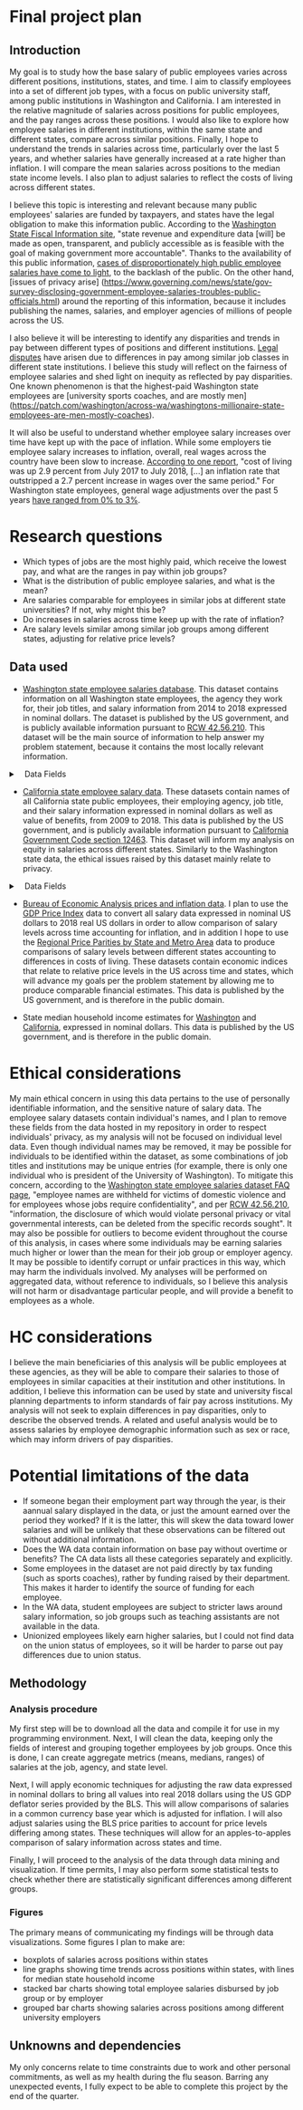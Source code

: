 # Final project plan

## Introduction

My goal is to study how the base salary of public employees varies across different positions, institutions, states, and time. 
I aim to classify employees into a set of different job types, with a focus on public university staff, among public institutions in Washington and California. I am interested in the relative magnitude of salaries across positions for public employees, and the pay ranges across these positions. I would also like to explore how employee salaries in different institutions, within the same state and different states, compare across similar positions. Finally, I hope to understand the trends in salaries across time, particularly over the last 5 years, and whether salaries have generally increased at a rate higher than inflation. I will compare the mean salaries across positions to the median state income levels. I also plan to adjust salaries to reflect the costs of living across different states. 

I believe this topic is interesting and relevant because many public employees' salaries are funded by taxpayers, and states have the legal obligation to make this information public. According to the [Washington State Fiscal Information site](http://fiscal.wa.gov/supporta.aspx), "state revenue and expenditure data [will] be made as open, transparent, and publicly accessible as is feasible with the goal of making government more accountable". Thanks to the availability of this public information, [cases of disproportionately high public employee salaries have come to light](https://latimesblogs.latimes.com/lanow/2010/07/bell-city-manager-might-highest-paid-in-nation-787637-a-year.html), to the backlash of the public. On the other hand, [issues of privacy arise] (https://www.governing.com/news/state/gov-survey-disclosing-government-employee-salaries-troubles-public-officials.html) around the reporting of this information, because it includes publishing the names, salaries, and employer agencies of millions of people across the US. 

I also believe it will be interesting to identify any disparities and trends in pay between different types of positions and different institutions. [Legal disputes](https://caselaw.findlaw.com/wa-court-of-appeals/1126632.html) have arisen due to differences in pay among similar job classes in different state institutions. I believe this study will reflect on the fairness of employee salaries and shed light on inequity as reflected by pay disparities. One known phenomenon is that the highest-paid Washington state employees are [university sports coaches, and are mostly men] (https://patch.com/washington/across-wa/washingtons-millionaire-state-employees-are-men-mostly-coaches). 

It will also be useful to understand whether employee salary increases over time have kept up with the pace of inflation. While some employers tie employee salary increases to inflation, overall, real wages across the country have been slow to increase. [According to one report](https://www.washingtonpost.com/business/2018/08/10/america-wage-growth-is-getting-wiped-out-entirely-by-inflation/), "cost of living was up 2.9 percent from July 2017 to July 2018, [...] an inflation rate that outstripped a 2.7 percent increase in wages over the same period." For Washington state employees, general wage adjustments over the past 5 years [have ranged from 0% to 3%](https://www.ofm.wa.gov/state-human-resources/workforce-data-planning/workforce-data-trends/compensation/wage-adjustments-and-salary-increases).

# Research questions
- Which types of jobs are the most highly paid, which receive the lowest pay, and what are the ranges in pay within job groups?
- What is the distribution of public employee salaries, and what is the mean?
- Are salaries comparable for employees in similar jobs at different state universities? If not, why might this be?
- Do increases in salaries across time keep up with the rate of inflation?
- Are salary levels similar among similar job groups among different states, adjusting for relative price levels?

## Data used

- [Washington state employee salaries database](http://fiscal.wa.gov/Salaries.aspx). 
This dataset contains information on all Washington state employees, the agency they work for, their job titles, and salary information from 2014 to 2018 expressed in nominal dollars. The dataset is published by the US government, and is publicly available information pursuant to [RCW 42.56.210](https://app.leg.wa.gov/RCW/default.aspx?cite=42.56.210). This dataset will be the main source of information to help answer my problem statement, because it contains the most locally relevant information. 

<details>
  <summary>&nbsp;&nbsp;&nbsp;Data Fields</summary>
	
| Variable      | Description |
| -----------   | ----------- |
| Agy           | Employer agency code |
| AgyTitle      | Employer agency name |
| Name          | Employee name, removed from hosted dataset |
| JobTitle      | Employee job title |
| Sal2014       | Salary in 2014 |
| Sal2015       | Salary in 2015 |
| Sal2016       | Salary in 2016 |
| Sal2017       | Salary in 2017 |
| Sal2018       | Salary in 2018 |
 
</details>


- [California state employee salary data](https://publicpay.ca.gov/Reports/RawExport.aspx).
These datasets contain names of all California state public employees, their employing agency, job title, and their salary information expressed in nominal dollars as well as value of benefits, from 2009 to 2018. This data is published by the US government, and is publicly available information pursuant to [California Government Code section 12463](https://leginfo.legislature.ca.gov/faces/codes_displaySection.xhtml?lawCode=GOV&sectionNum=12463). This dataset will inform my analysis on equity in salaries across different states. Similarly to the Washington state data, the ethical issues raised by this dataset mainly relate to privacy. 
																											
<details>
  <summary>&nbsp;&nbsp;&nbsp;Data Fields</summary>
	
| Variable      | Description |
| -----------   | ----------- |
| Year           | Year |
| EmployerType      |  |
| EmployerName          |  |
| DepartmentOrSubdivision      |   |
| Position       |   |
| ElectedOfficial       |   |
| Judicial       |  |
| OtherPositions       |  |
| MinPositionSalary       |  |
| MaxPositionSalary |  |
| ReportedBaseWage |  |
| RegularPay |  |
| OvertimePay |  |
| LumpSumPay |  |
| OtherPay |  |
| TotalWages |  |
| DefinedBenefitPlanContribution |  |
| EmployeesRetirementCostCovered |  |
| DeferredCompensationPlan |  |
| HealthDentalVision |  |
| TotalRetirementAndHealthContribution |  |
| PensionFormula |  |
| EmployerURL |  |
| EmployerPopulation |  |
| LastUpdatedDate |  |
| EmployerCounty |  |
| SpecialDistrictActivities |  |
| IncludesUnfundedLiability |  |
| SpecialDistrictType |  |

</details>

- [Bureau of Economic Analysis prices and inflation data](https://www.bea.gov/data/prices-inflation). I plan to use the [GDP Price Index](https://www.bea.gov/data/prices-inflation/gdp-price-index) data to convert all salary data expressed in nominal US dollars to 2018 real US dollars in order to allow comparison of salary levels across time accounting for inflation, and in addition I hope to use the [Regional Price Parities by State and Metro Area](https://www.bea.gov/data/prices-inflation/regional-price-parities-state-and-metro-area) data to produce comparisons of salary levels between different states accounting to differences in costs of living. These datasets contain economic indices that relate to relative price levels in the US across time and states, which will advance my goals per the problem statement by allowing me to produce comparable financial estimates. This data is published by the US government, and is therefore in the public domain.

- State median household income estimates for [Washington](https://www.ofm.wa.gov/sites/default/files/public/dataresearch/economy/median_household_income_estimates.pdf) and [California](), expressed in nominal dollars. This data is published by the US government, and is therefore in the public domain.

# Ethical considerations
My main ethical concern in using this data pertains to the use of personally identifiable information, and the sensitive nature of salary data. The employee salary datasets contain individual's names, and I plan to remove these fields from the data hosted in my repository in order to respect individuals' privacy, as my analysis will not be focused on individual level data. Even though individual names may be removed, it may be possible for individuals to be identified within the dataset, as some combinations of job titles and institutions may be unique entries (for example, there is only one individual who is president of the University of Washington). To mitigate this concern, according to the [Washington state employee salaries dataset FAQ page](http://fiscal.wa.gov/SalaryDataFAQ.pdf), "employee names are withheld for victims of domestic violence and for employees whose jobs require confidentiality", and per [RCW 42.56.210](https://app.leg.wa.gov/RCW/default.aspx?cite=42.56.210), "information, the disclosure of which would violate personal privacy or vital governmental interests, can be deleted from the specific records sought".
It may also be possible for outliers to become evident throughout the course of this analysis, in cases where some individuals may be earning salaries much higher or lower than the mean for their job group or employer agency. It may be possible to identify corrupt or unfair practices in this way, which may harm the individuals involved.
My analyses will be performed on aggregated data, without reference to individuals, so I believe this analysis will not harm or disadvantage particular people, and will provide a benefit to employees as a whole.

# HC considerations
I believe the main beneficiaries of this analysis will be public employees at these agencies, as they will be able to compare their salaries to those of employees in similar capacities at their institution and other institutions. In addition, I believe this information can be used by state and university fiscal planning departments to inform standards of fair pay across institutions.
My analysis will not seek to explain differences in pay disparities, only to describe the observed trends. A related and useful analysis would be to assess salaries by employee demographic information such as sex or race, which may inform drivers of pay disparities.

# Potential limitations of the data
- If someone began their employment part way through the year, is their aannual salary displayed in the data, or just the amount earned over the period they worked? If it is the latter, this will skew the data toward lower salaries and will be unlikely that these observations can be filtered out without additional information.
- Does the WA data contain information on base pay without overtime or benefits? The CA data lists all these categories separately and explicitly.
- Some employees in the dataset are not paid directly by tax funding (such as sports coaches), rather by funding raised by their department. This makes it harder to identify the source of funding for each employee.
- In the WA data, student employees are subject to stricter laws around salary information, so job groups such as teaching assistants are not available in the data.
- Unionized employees likely earn higher salaries, but I could not find data on the union status of employees, so it will be harder to parse out pay differences due to union status.

## Methodology
### Analysis procedure
My first step will be to download all the data and compile it for use in my programming environment. Next, I will clean the data, keeping only the fields of interest and grouping together employees by job groups. Once this is done, I can create aggregate metrics (means, medians, ranges) of salaries at the job, agency, and state level.

Next, I will apply economic techniques for adjusting the raw data expressed in nominal dollars to bring all values into real 2018 dollars using the US GDP deflator series provided by the BLS. This will allow comparisons of salaries in a common currency base year which is adjusted for inflation. I will also adjust salaries using the BLS price parities to account for price levels differing among states. These techniques will allow for an apples-to-apples comparison of salary information across states and time.

Finally, I will proceed to the analysis of the data through data mining and visualization. If time permits, I may also perform some statistical tests to check whether there are statistically significant differences among different groups.

### Figures
The primary means of communicating my findings will be through data visualizations. Some figures I plan to make are:
- boxplots of salaries across positions within states
- line graphs showing time trends across positions within states, with lines for median state household income
- stacked bar charts showing total employee salaries disbursed by job group or by employer
- grouped bar charts showing salaries across positions among different university employers

## Unknowns and dependencies

My only concerns relate to time constraints due to work and other personal commitments, as well as my health during the flu season. Barring any unexpected events, I fully expect to be able to complete this project by the end of the quarter.
